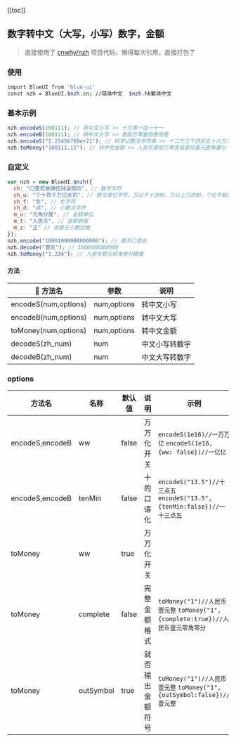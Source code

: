 [[toc]]

## 数字转中文（大写，小写）数字，金额

> 直接使用了 [cnwhy/nzh](https://github.com/cnwhy/nzh) 项目代码，懒得每次引用，直接打包了

### 使用

```bash
import BlueUI from 'blue-ui'
const nzh = BlueUI.$nzh.cn; //简体中文  $nzh.hk繁体中文


```

### 基本示例

```javascript
nzh.encodeS(100111); // 转中文小写 >> 十万零一百一十一
nzh.encodeB(100111); // 转中文大写 >> 壹拾万零壹佰壹拾壹
nzh.encodeS("1.23456789e+21"); // 科学记数法字符串 >> 十二万三千四百五十六万万七千八百九十万亿
nzh.toMoney("100111.11"); // 转中文金额 >> 人民币壹拾万零壹佰壹拾壹元壹角壹分
```

### 自定义

```javascript
var nzh = new BlueUI.$nzh({
  ch: "〇壹贰叁肆伍陆柒捌玖", // 数字字符
  ch_u: "个十百千万亿兆京", // 数位单位字符，万以下十进制，万以上万进制，个位不能省略
  ch_f: "负", // 负字符
  ch_d: "点", // 小数点字符
  m_u: "元角分厘", // 金额单位
  m_t: "人民币", // 金额前缀
  m_z: "正" // 金额无小数后缀
});
nzh.encode("10001000000000000"); // 壹京〇壹兆
nzh.decode("壹兆"); // 1000000000000
nzh.toMoney("1.234"); // 人民币壹元贰角叁分肆厘
```

#### 方法

|  方法名              | 参数        | 说明           |
| -------------------- | ----------- | -------------- |
| encodeS(num,options) | num,options | 转中文小写     |
| encodeB(num,options) | num,options | 转中文大写     |
| toMoney(num,options) | num,options | 转中文金额     |
| decodeS(zh_num)      | num         | 中文小写转数字 |
| decodeB(zh_num)      | num         | 中文大写转数字 |

### options

| 方法名          | 名称      | 默认值 | 说明             | 示例                                                                            |
| --------------- | --------- | ------ | ---------------- | ------------------------------------------------------------------------------- |
| encodeS,encodeB | ww        | false  | 万万化开关       | `encodeS(1e16)//一万万亿` `encodeS(1e16, {ww: false})//一亿亿`                  |
| encodeS,encodeB | tenMin    | false  | 十的口语化       | `encodeS("13.5")//十三点五` `encodeS("13.5", {tenMin:false})//一十三点五`       |
| toMoney         | ww        | true   | 万万化开关       |                                                                                 |
| toMoney         | complete  | false  | 完整金额格式     | `toMoney("1")//人民币壹元整` `toMoney("1",{complete:true})//人民币壹元零角零分` |
| toMoney         | outSymbol | true   | 就否输出金额符号 | `toMoney("1")//人民币壹元整` `toMoney("1",{outSymbol:false})//壹元整`           |

<script>
import BlueUI from "@/src";
const mm = BlueUI.$mm;
const nzh = new BlueUI.$nzh(
    {
  ch: "〇壹贰叁肆伍陆柒捌玖", // 数字字符
  ch_u: "个十百千万亿兆京", // 数位单位字符，万以下十进制，万以上万进制，个位不能省略
  ch_f: "负", // 负字符
  ch_d: "点", // 小数点字符
  m_u: "元角分厘", // 金额单位
  m_t: "人民币", // 金额前缀
  m_z: "正" // 金额无小数后缀
}
);

console.log(nzh)

export default {
  data() {
    return {
      value: "",
      value2: ""
    };
  },
  mounted() {
    console.log(mm());
    this.value = mm().format();
    this.value2 =nzh.encode(122200000000221);
    console.log(this.value2);

  },
  methods: {}
};
</script>
